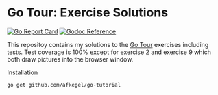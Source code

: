 # Go Tour: Exercise Solutions
[![Go Report Card](https://goreportcard.com/badge/github.com/afkegel/go-tutorial)](https://goreportcard.com/report/github.com/afkegel/go-tutorial)
[![Godoc Reference](https://img.shields.io/badge/godoc-reference-blue.svg)](https://godoc.org/github.com/afkegel/go-tutorial)

This repositoy contains my solutions to the [Go Tour](https://tour.golang.org/)
exercises including tests.  Test coverage is 100% except for exercise 2 and
exercise 9 which both draw pictures into the browser window. 

Installation

	go get github.com/afkegel/go-tutorial




